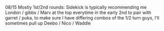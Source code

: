 08/15 Mostly 1st/2nd rounds: Sidekick is typically recommending me London / gibbs / Marv at the top everytime in the early 2nd to pair with garret / puka, 
to make sure I have differing combos of the 1/2 turn guys, I'll sometimes pull up Deebo / Nico / Waddle
